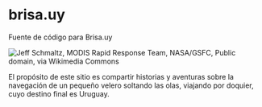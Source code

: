 # brisa.uy

Fuente de código para Brisa.uy

![Jeff Schmaltz, MODIS Rapid Response Team, NASA/GSFC, Public domain, via Wikimedia Commons](https://upload.wikimedia.org/wikipedia/commons/a/ac/Uruguay_T2.png)

El propósito de este sitio es compartir historias y aventuras sobre la
navegación de un pequeño velero soltando las olas, viajando por doquier, cuyo
destino final es Uruguay.
